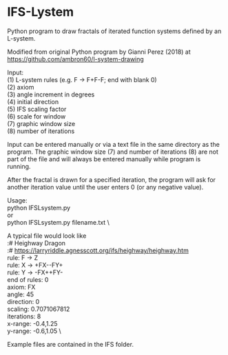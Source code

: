 # IFS-Lystem
Python program to draw fractals of iterated function systems defined by an L-system.

Modified from original Python program by Gianni Perez (2018) at 
https://github.com/ambron60/l-system-drawing

Input: \
   (1) L-system rules (e.g. F -> F+F-F; end with blank 0) \
   (2) axiom \
   (3) angle increment in degrees \
   (4) initial direction \
   (5) IFS scaling factor \
   (6) scale for window  \
   (7) graphic window size \
   (8) number of iterations 
   
Input can be entered manually or via a text file in the same directory as the program.
The graphic window size (7) and number of iterations (8) are not part of the file
and will always be entered manually while program is running.

After the fractal is drawn for a specified iteration, the program will ask for another
iteration value until the user enters 0 (or any negative value).

Usage: \
    python IFSLsystem.py \
       or \
    python IFSLsystem.py filename.txt \
    
A typical file would look like \
:# Heighway Dragon \
:# https://larryriddle.agnesscott.org/ifs/heighway/heighway.htm \
rule: F -> Z \
rule: X -> +FX--FY+ \
rule: Y -> -FX++FY- \
end of rules: 0 \
axiom: FX \
angle: 45 \
direction: 0 \
scaling: 0.7071067812 \
iterations: 8 \
x-range: -0.4,1.25 \
y-range: -0.6,1.05 \

Example files are contained in the IFS folder.
